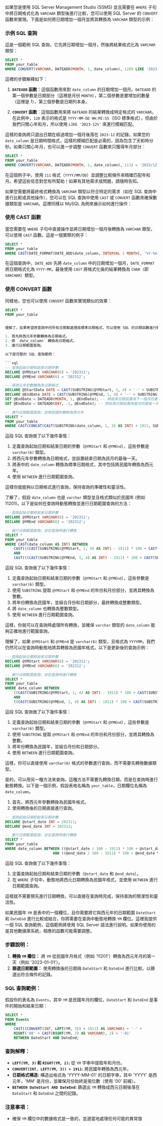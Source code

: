 如果您是使用 SQL Server Management Studio (SSMS) 並且需要在 `WHERE` 子句中將日期格式化為 `VARCHAR` 類型後進行比較，您可以使用 SQL Server 的 `CONVERT` 函數來實現。下面是如何將日期增加一個月並將其轉換為 `VARCHAR` 類型的示例：

### 示例 SQL 查詢

這是一個範例 SQL 查詢，它先將日期增加一個月，然後將結果格式化為 `VARCHAR` 類型：

```sql
SELECT *
FROM your_table
WHERE CONVERT(VARCHAR, DATEADD(MONTH, 1, date_column), 120) LIKE '2023-12%';
```

這裡的步驟解釋如下：

1. **`DATEADD` 函數**：這個函數用來對 `date_column` 的日期增加一個月。`DATEADD` 的第一個參數是日期部分（這裡是月份 `MONTH`），第二個參數是要增加的數量（這裡是 1），第三個參數是日期列本身。

2. **`CONVERT` 函數**：這個函數用來將 `DATEADD` 的結果轉換成特定格式的 `VARCHAR`。在此例中，`120` 表示的格式是 `YYYY-MM-DD HH:MI:SS`（ISO 標準格式），但由於我們只關心年和月，所以使用 `LIKE '2023-12%'` 來進行模糊匹配。

這樣的查詢將只選出日期在經過增加一個月後落在 `2023-12` 的記錄。如果您的 `date_column` 是日期時間格式，這樣的模糊匹配是必需的，因為包含了天和時分秒。如果只關心年月，也可以進一步調整 `CONVERT` 函數來只獲得年月部分：

```sql
SELECT *
FROM your_table
WHERE CONVERT(VARCHAR, DATEADD(MONTH, 1, date_column), 111) = '2023/12';
```

在這個例子中，使用 `111` 格式（`YYYY/MM/DD`）並調整比較條件來精確匹配年和月。希望這些信息對您有所幫助！如果有其他需求或問題，請隨時告知。

如果您需要將最終格式轉換為 `VARCHAR` 類型以符合特定的需求（如在 SQL 查詢中進行比較或其他操作），您可以在 SQL 查詢中使用 `CAST` 或 `CONVERT` 函數來確保數據類型是 `VARCHAR`。這裡同樣以 MySQL 為例來展示如何進行操作：

### 使用 CAST 函數

當您需要在 `WHERE` 子句中直接操作並將日期增加一個月後轉換為 `VARCHAR` 類型，可以使用 `CAST` 函數。這是一個實際的例子：

```sql
SELECT *
FROM your_table
WHERE CAST(DATE_FORMAT(DATE_ADD(date_column, INTERVAL 1 MONTH), '%Y-%m') AS CHAR) = '2023-12';
```

在這個查詢中，`DATE_ADD` 先將 `date_column` 中的日期增加一個月，`DATE_FORMAT` 將日期格式化為 `YYYY-MM`，最後使用 `CAST` 將格式化後的結果轉換為 `CHAR`（即 `VARCHAR`）類型。

### 使用 CONVERT 函數

同樣地，您也可以使用 `CONVERT` 函數來實現類似的效果：

```sql
SELECT *
FROM your_table


理解了，如果希望將查詢中的所有日期都處理成標準日期格式，可以使用 SQL 的日期函數進行轉換。假設表中的 `date_column` 是 `varchar` 類型並且格式為民國年（例如：11201），而查詢參數為 `varchar(6)` 類型的西元年（例如：202311），以下是如何進行日期範圍查詢的方法：

1. 首先將西元年參數轉換為日期格式。
2. 將 `date_column` 轉換為日期格式。
3. 進行日期範圍查詢。

以下是完整的 SQL 查詢範例：

```sql
-- 查詢起始日期和結束日期參數
DECLARE @YMStart VARCHAR(6) = '202311';
DECLARE @YMEnd VARCHAR(6) = '202312';

-- 將西元年參數轉換為日期格式
DECLARE @StartDate DATE = CAST(SUBSTRING(@YMStart, 1, 4) + '-' + SUBSTRING(@YMStart, 5, 2) + '-01' AS DATE);
DECLARE @EndDate DATE = CAST(SUBSTRING(@YMEnd, 1, 4) + '-' + SUBSTRING(@YMEnd, 5, 2) + '-01' AS DATE);
SET @EndDate = DATEADD(MONTH, 1, @EndDate); -- 將結束日期設置為下一個月的第一天
SET @EndDate = DATEADD(DAY, -1, @EndDate); -- 將結束日期設置為當月的最後一天

-- 進行日期範圍查詢，並將民國年轉換為西元年
SELECT *
FROM your_table
WHERE CAST(CONCAT(CAST(SUBSTRING(date_column, 1, 3) AS INT) + 1911, SUBSTRING(date_column, 4, 2), '01') AS DATE) BETWEEN @StartDate AND @EndDate;
```

這段 SQL 查詢做了以下幾件事情：

1. 定義查詢起始日期和結束日期的參數（`@YMStart` 和 `@YMEnd`），這些參數是 `varchar(6)` 類型。
2. 將西元年參數轉換為日期格式，並設置結束日期為該月的最後一天。
3. 將表中的 `date_column` 轉換為標準日期格式，其中包括將民國年轉換為西元年。
4. 使用 `BETWEEN` 進行日期範圍查詢。

這樣你就能夠以日期格式進行查詢，保持查詢的準確性和靈活性。

了解了，假設 `date_column` 也是 `varchar` 類型並且格式類似於民國年 (例如 11201)，以下是如何在查詢時動態轉換並進行日期範圍查詢的方法：

```sql
-- 查詢起始日期和結束日期參數
DECLARE @YMStart VARCHAR(6) = '202311';
DECLARE @YMEnd VARCHAR(6) = '202312';

-- 進行日期範圍查詢，並在查詢時進行轉換
SELECT *
FROM your_table
WHERE CAST(date_column AS INT) BETWEEN 
    CAST(((CAST(SUBSTRING(@YMStart, 1, 4) AS INT) - 1911) * 100 + CAST(SUBSTRING(@YMStart, 5, 2) AS INT)) * 100 + 1 AS INT)
    AND 
    CAST(((CAST(SUBSTRING(@YMEnd, 1, 4) AS INT) - 1911) * 100 + CAST(SUBSTRING(@YMEnd, 5, 2) AS INT)) * 100 + 31 AS INT);
```

這段 SQL 查詢做了以下幾件事情：

1. 定義查詢起始日期和結束日期的參數（`@YMStart` 和 `@YMEnd`），這些參數是 `varchar(6)` 類型。
2. 使用 `SUBSTRING` 提取 `@YMStart` 和 `@YMEnd` 的年份和月份部分，並將其轉換為整數。
3. 將年份轉換為民國年，並組合月份和日期部分，最終轉換成整數類型。
4. 將 `date_column` 也轉換為整數類型。
5. 使用 `BETWEEN` 進行日期範圍查詢。

這樣，你就可以在查詢時處理所有轉換，並確保 `varchar` 類型的 `date_column` 能夠正確地進行範圍查詢。

理解了，如果 `@YMStart` 和 `@YMEnd` 是 `varchar(6)` 類型，且格式為 `YYYYMM`，我們仍然可以在查詢時動態地將其轉換為民國年格式。以下是更新後的查詢示例：

```sql
-- 查詢起始日期和結束日期參數
DECLARE @YMStart VARCHAR(6) = '202311';
DECLARE @YMEnd VARCHAR(6) = '202312';

-- 進行日期範圍查詢，並在查詢時進行轉換
SELECT *
FROM your_table
WHERE date_column BETWEEN 
    ((CAST(SUBSTRING(@YMStart, 1, 4) AS INT) - 1911) * 100 + CAST(SUBSTRING(@YMStart, 5, 2) AS INT)) * 100 + 1
    AND 
    ((CAST(SUBSTRING(@YMEnd, 1, 4) AS INT) - 1911) * 100 + CAST(SUBSTRING(@YMEnd, 5, 2) AS INT)) * 100 + 31;
```

這段 SQL 查詢做了以下幾件事情：

1. 定義查詢起始日期和結束日期的參數（`@YMStart` 和 `@YMEnd`），這些參數是 `varchar(6)` 類型。
2. 使用 `SUBSTRING` 提取 `@YMStart` 和 `@YMEnd` 的年份和月份部分，並將其轉換為整數。
3. 將年份轉換為民國年，並組合月份和日期部分。
4. 使用 `BETWEEN` 進行日期範圍查詢。

這樣，你可以直接使用 `varchar(6)` 格式的參數進行查詢，而不需要先轉換數據類型。

是的，可以用另一種方法來查詢。這種方法不需要先轉換日期，而是在查詢時進行動態轉換。以下是一個示例，假設表格名稱為 `your_table`，日期欄位名稱為 `date_column`。

1. 首先，將西元年參數轉換為民國年格式。
2. 使用轉換後的日期直接進行查詢。

```sql
-- 查詢起始日期和結束日期參數
DECLARE @start_date INT = 202311;
DECLARE @end_date INT = 202312;

-- 進行日期範圍查詢，並在查詢時進行轉換
SELECT *
FROM your_table
WHERE date_column BETWEEN ((@start_date / 100 - 1911) * 100 + @start_date % 100) * 100 + 1
                      AND ((@end_date / 100 - 1911) * 100 + @end_date % 100) * 100 + 31;
```

這段 SQL 查詢做了以下幾件事情：

1. 定義查詢起始日期和結束日期的參數（`@start_date` 和 `@end_date`）。
2. 在 `WHERE` 子句中，動態地將西元日期轉換為民國年格式，並使用 `BETWEEN` 進行日期範圍查詢。

這樣就不需要預先進行日期轉換，可以直接在查詢時完成，保持查詢的簡潔性和靈活性。

如果民國年 `YM` 是表中的一個欄位，且你需要將它與西元年的日期範圍 `DateStart` 和 `DateEnd` 進行比較或結合，你將需要在查詢中動態地轉換 `YM` 欄位。這裡我提供一個 SQL 查詢範例，這個範例將使用 SQL Server 語法進行說明。如果你使用的是其他數據庫系統，相應的函數可能需要調整。

### 步驟說明：

1. **轉換 `YM` 欄位：** 將 `YM` 從民國年月格式（例如 '11201'）轉換為西元年月的第一天（例如 '2023-01-01'）。
2. **篩選日期範圍：** 使用轉換後的日期與 `DateStart` 和 `DateEnd` 進行比較，以篩選出符合條件的記錄。

### SQL 查詢範例：

假設你的表名為 `Events`，其中 `YM` 是民國年月的欄位，`DateStart` 和 `DateEnd` 是事件的開始和結束日期：

```sql
SELECT *
FROM Events
WHERE
    CAST((CONVERT(INT, LEFT(YM, 3)) + 1911) AS VARCHAR) + '-' +
    RIGHT('00' + CAST(RIGHT(YM, 2) AS VARCHAR), 2) + '-01'
    BETWEEN DateStart AND DateEnd;
```

### 查詢解釋：

- **`LEFT(YM, 3)` 和 `RIGHT(YM, 2)`:** 從 `YM` 字串中提取年和月份。
- **`CONVERT(INT, LEFT(YM, 3)) + 1911`:** 將民國年轉換為西元年。
- **日期格式構造:** 構造出格式為 'YYYY-MM-01' 的日期字串，其中 'YYYY' 是西元年，'MM' 是月份，並確保月份始終是兩位數（使用 '00' 前綴）。
- **`BETWEEN DateStart AND DateEnd`:** 篩選出 `YM` 轉換成西元日期後落在 `DateStart` 和 `DateEnd` 之間的記錄。

### 注意事項：

- 確保 `YM` 欄位中的數據格式是一致的，並適當地處理任何可能的異常值